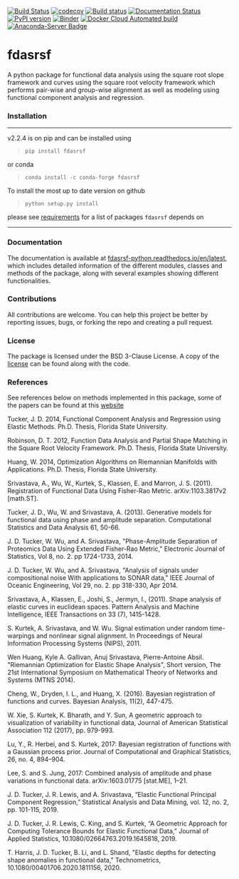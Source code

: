 [![Build Status](https://travis-ci.com/jdtuck/fdasrsf_python.svg?branch=master)](https://travis-ci.com/jdtuck/fdasrsf_python)
[![codecov](https://codecov.io/gh/jdtuck/fdasrsf_python/branch/master/graph/badge.svg)](https://codecov.io/gh/jdtuck/fdasrsf_python)
[![Build status](https://img.shields.io/appveyor/ci/jdtuck/fdasrsf-python.svg?style=flat-square&label=windows)](https://ci.appveyor.com/project/jdtuck/fdasrsf-python/branch/master)
[![Documentation Status](https://readthedocs.org/projects/fdasrsf-python/badge/?version=latest)](https://fdasrsf-python.readthedocs.io/en/latest/?badge=latest)
[![PyPI version](https://badge.fury.io/py/fdasrsf.svg)](https://badge.fury.io/py/fdasrsf)
[![Binder](https://mybinder.org/badge_logo.svg)](https://mybinder.org/v2/gh/jdtuck/fdasrsf_python/master?filepath=%2Fnotebooks)
[![Docker Cloud Automated build](https://img.shields.io/docker/cloud/automated/tetonedge/fdasrsf)](https://hub.docker.com/r/tetonedge/fdasrsf)
[![Anaconda-Server Badge](https://anaconda.org/conda-forge/fdasrsf/badges/version.svg)](https://anaconda.org/conda-forge/fdasrsf)

fdasrsf
=======

A python package for functional data analysis using the square root
slope framework and curves using the square root velocity framework
which performs pair-wise and group-wise alignment as well as modeling
using functional component analysis and regression. 

### Installation
------------------------------------------------------------------------------
v2.2.4 is on pip and can be installed using
> `pip install fdasrsf`

or conda

> `conda install -c conda-forge fdasrsf`

To install the most up to date version on github
> `python setup.py install`

please see [requirements](requirements.txt) for a list of packages `fdasrsf`
depends on

------------------------------------------------------------------------------

### Documentation
The documentation is available at
[fdasrsf-python.readthedocs.io/en/latest](https://fdasrsf-python.readthedocs.io/en/latest/), which
includes detailed information of the different modules, classes and methods of
the package, along with several examples showing different functionalities.

### Contributions
All contributions are welcome. You can help this project be better by reporting issues, bugs, 
or forking the repo and creating a pull request.

### License
The package is licensed under the BSD 3-Clause License. A copy of the
[license](LICENSE.txt) can be found along with the code.

### References
See references below on methods implemented in this package, some of the papers can be
found at this [website](http://research.tetonedge.net)

Tucker, J. D. 2014, Functional Component Analysis and Regression using Elastic
Methods. Ph.D. Thesis, Florida State University.

Robinson, D. T. 2012, Function Data Analysis and Partial Shape Matching in the
Square Root Velocity Framework. Ph.D. Thesis, Florida State University.

Huang, W. 2014, Optimization Algorithms on Riemannian Manifolds with
Applications. Ph.D. Thesis, Florida State University.

Srivastava, A., Wu, W., Kurtek, S., Klassen, E. and Marron, J. S. (2011).
Registration of Functional Data Using Fisher-Rao Metric. arXiv:1103.3817v2
[math.ST].

Tucker, J. D., Wu, W. and Srivastava, A. (2013). Generative models for
functional data using phase and amplitude separation. Computational Statistics
and Data Analysis 61, 50-66.

J. D. Tucker, W. Wu, and A. Srivastava, "Phase-Amplitude Separation of
Proteomics Data Using Extended Fisher-Rao Metric," Electronic Journal of
Statistics, Vol 8, no. 2. pp 1724-1733, 2014.

J. D. Tucker, W. Wu, and A. Srivastava, "Analysis of signals under compositional
noise With applications to SONAR data," IEEE Journal of Oceanic Engineering, Vol
29, no. 2. pp 318-330, Apr 2014.

Srivastava, A., Klassen, E., Joshi, S., Jermyn, I., (2011). Shape analysis of
elastic curves in euclidean spaces. Pattern Analysis and Machine Intelligence,
IEEE Transactions on 33 (7), 1415-1428.

S. Kurtek, A. Srivastava, and W. Wu. Signal estimation under random
time-warpings and nonlinear signal alignment. In Proceedings of Neural
Information Processing Systems (NIPS), 2011.

Wen Huang, Kyle A. Gallivan, Anuj Srivastava, Pierre-Antoine Absil. "Riemannian
Optimization for Elastic Shape Analysis", Short version, The 21st International
Symposium on Mathematical Theory of Networks and Systems (MTNS 2014).

Cheng, W., Dryden, I. L., and Huang, X. (2016). Bayesian registration of functions
and curves. Bayesian Analysis, 11(2), 447-475.

W. Xie, S. Kurtek, K. Bharath, and Y. Sun, A geometric approach to visualization
of variability in functional data, Journal of American Statistical Association 112
(2017), pp. 979-993.

Lu, Y., R. Herbei, and S. Kurtek, 2017: Bayesian registration of functions with a Gaussian process prior. Journal of
Computational and Graphical Statistics, 26, no. 4, 894–904.

Lee, S. and S. Jung, 2017: Combined analysis of amplitude and phase variations in functional data. arXiv:1603.01775 [stat.ME], 1–21.

J. D. Tucker, J. R. Lewis, and A. Srivastava, “Elastic Functional Principal Component Regression,” Statistical Analysis and Data Mining, vol. 12, no. 2, pp. 101-115, 2019.

J. D. Tucker, J. R. Lewis, C. King, and S. Kurtek, “A Geometric Approach for Computing Tolerance Bounds for Elastic Functional Data,” Journal of Applied Statistics, 10.1080/02664763.2019.1645818, 2019.

T. Harris, J. D. Tucker, B. Li, and L. Shand, "Elastic depths for detecting shape anomalies in functional data," Technometrics, 10.1080/00401706.2020.1811156, 2020.
